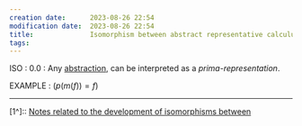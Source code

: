 ```yaml
---
creation date:		2023-08-26 22:54
modification date:	2023-08-26 22:54
title: 				Isomorphism between abstract representative calculus
tags:
---
```

ISO : 0.0 : Any [abstraction](obsidian://open?vault=Master&file=Research%20and%20Development%2FFundamental%20Metaphysics%2FProcess%20Calculus%2FDefinitions%2C%20Axioms%2C%20Propositions%2FDef-TC-0.1.2-abstraction), can be interpreted as a *prima-representation*. 

EXAMPLE : $(p(m(f)) = f)$


---
[1^]:: [Notes related to the development of isomorphisms between ](Notes%20related%20to%20the%20development%20of%20isomorphisms%20between%20)